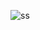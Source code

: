 ![ss](https://user-images.githubusercontent.com/91837561/136313935-1b2cf213-e06b-4cc1-bf09-137fa9fc8a78.png)

